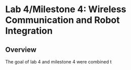 # Lab 4/Milestone 4: Wireless Communication and Robot Integration

## Overview
The goal of lab 4 and milestone 4 were combined t
